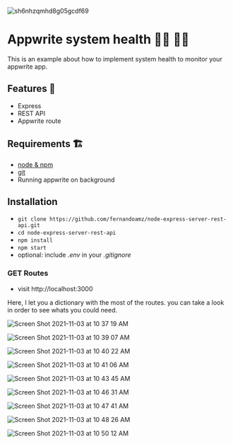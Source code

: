 ![sh6nhzqmhd8g05gcdf69](https://user-images.githubusercontent.com/7818620/140456625-181ad393-bb56-4f0e-97a1-371b82d84cad.jpeg)

# Appwrite system health 👨‍⚕️ 👩‍⚕️

This is an example about how to implement system health to monitor your appwrite app.

## Features 🚀

- Express
- REST API
- Appwrite route

## Requirements 🏗️

- [node & npm](https://nodejs.org/en/)
- [git](https://www.robinwieruch.de/git-essential-commands/)
- Running appwrite on background

## Installation

- `git clone https://github.com/fernandoamz/node-express-server-rest-api.git`
- `cd node-express-server-rest-api`
- `npm install`
- `npm start`
- optional: include _.env_ in your _.gitignore_

### GET Routes

- visit http://localhost:3000

Here, I let you a dictionary with the most of the routes. you can take a look in order to see whats you could need.
 
![Screen Shot 2021-11-03 at 10 37 19 AM](https://user-images.githubusercontent.com/7818620/140103730-f7f9e341-27d2-466c-8923-d337d7501664.png)

![Screen Shot 2021-11-03 at 10 39 07 AM](https://user-images.githubusercontent.com/7818620/140103834-39b469b2-2996-4230-b433-33c77d87c538.png)

![Screen Shot 2021-11-03 at 10 40 22 AM](https://user-images.githubusercontent.com/7818620/140104036-01b18024-5168-45e4-b45d-16106c196937.png)

![Screen Shot 2021-11-03 at 10 41 06 AM](https://user-images.githubusercontent.com/7818620/140104216-6b81c5ae-7220-4e92-8cfd-64000c548705.png)

![Screen Shot 2021-11-03 at 10 43 45 AM](https://user-images.githubusercontent.com/7818620/140104636-61eb862e-ca55-43c2-be28-1b12006f33df.png)

![Screen Shot 2021-11-03 at 10 46 31 AM](https://user-images.githubusercontent.com/7818620/140105185-a6b12784-f73a-493a-99a7-71b8ae9e57c7.png)

![Screen Shot 2021-11-03 at 10 47 41 AM](https://user-images.githubusercontent.com/7818620/140105342-99939281-5d43-4013-a5b0-6a4cbf12b40b.png)

![Screen Shot 2021-11-03 at 10 48 26 AM](https://user-images.githubusercontent.com/7818620/140105544-ecf3f682-2ca5-43c5-8627-82daea02099b.png)

![Screen Shot 2021-11-03 at 10 50 12 AM](https://user-images.githubusercontent.com/7818620/140106444-058276ca-8420-43dc-aef3-29987429e934.png)
